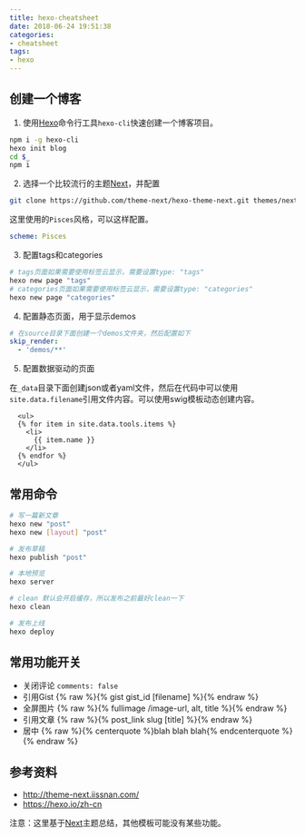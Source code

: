 ```yaml
---
title: hexo-cheatsheet
date: 2018-06-24 19:51:38
categories:
- cheatsheet
tags:
- hexo
---
```


## 创建一个博客

1. 使用[Hexo](https://hexo.io)命令行工具`hexo-cli`快速创建一个博客项目。

```sh
npm i -g hexo-cli
hexo init blog
cd $_
npm i
```

2. 选择一个比较流行的主题[Next](http://theme-next.iissnan.com/)，并配置

```sh
git clone https://github.com/theme-next/hexo-theme-next.git themes/next
```

这里使用的`Pisces`风格，可以这样配置。

```yaml
scheme: Pisces
```

3. 配置tags和categories

```sh
# tags页面如果需要使用标签云显示，需要设置type: "tags"
hexo new page "tags"
# categories页面如果需要使用标签云显示，需要设置type: "categories"
hexo new page "categories"
```

4. 配置静态页面，用于显示demos

```yaml
# 在source目录下面创建一个demos文件夹，然后配置如下
skip_render:
  - 'demos/**'
```

5. 配置数据驱动的页面

在`_data`目录下面创建json或者yaml文件，然后在代码中可以使用`site.data.filename`引用文件内容。可以使用swig模板动态创建内容。

```swig
  <ul>
  {% for item in site.data.tools.items %}
    <li>
      {{ item.name }}
    </li>
  {% endfor %}
  </ul>
```

## 常用命令

```sh
# 写一篇新文章
hexo new "post"
hexo new [layout] "post"

# 发布草稿
hexo publish "post"

# 本地预览
hexo server

# clean 默认会开启缓存，所以发布之前最好clean一下
hexo clean

# 发布上线
hexo deploy
```

## 常用功能开关

* 关闭评论 `comments: false` 
* 引用Gist {% raw %}{% gist gist_id [filename] %}{% endraw %}
* 全屏图片 {% raw %}{% fullimage /image-url, alt, title %}{% endraw %}
* 引用文章 {% raw %}{% post_link slug [title] %}{% endraw %}
* 居中 {% raw %}{% centerquote %}blah blah blah{% endcenterquote %}{% endraw %}

## 参考资料

* http://theme-next.iissnan.com/
* https://hexo.io/zh-cn

注意：这里基于[Next](http://theme-next.iissnan.com/)主题总结，其他模板可能没有某些功能。
